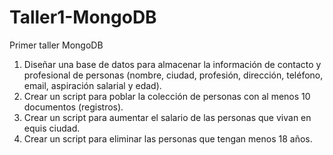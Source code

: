 # Taller1-MongoDB
Primer taller MongoDB
1. Diseñar una base de datos para almacenar la información de contacto y
profesional de personas (nombre, ciudad, profesión, dirección, teléfono,
email, aspiración salarial y edad).
2. Crear un script para poblar la colección de personas con al menos 10
documentos (registros).
3. Crear un script para aumentar el salario de las personas que vivan en
equis ciudad.
4. Crear un script para eliminar las personas que tengan menos 18 años.
